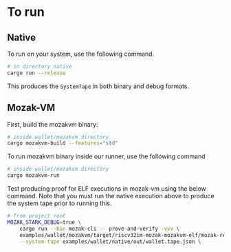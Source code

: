 # To run

## Native

To run on your system, use the following command.
```sh
# in directory native
cargo run --release
```

This produces the `SystemTape` in both binary and debug formats.

## Mozak-VM

First, build the mozakvm binary:

```sh
# inside wallet/mozakvm directory
cargo mozakvm-build --features="std"
```

To run mozakvm binary inside our runner, use the following command

```sh
# inside wallet/mozakvm directory
cargo mozakvm-run 
```

Test producing proof for ELF executions in mozak-vm using the below command. Note that you must run
the native execution above to produce the system tape prior to running this.

```sh
# from project root
MOZAK_STARK_DEBUG=true \
    cargo run --bin mozak-cli -- prove-and-verify -vvv \
    examples/wallet/mozakvm/target/riscv32im-mozak-mozakvm-elf/mozak-release/wallet-mozakvm \
    --system-tape examples/wallet/native/out/wallet.tape.json \
```
